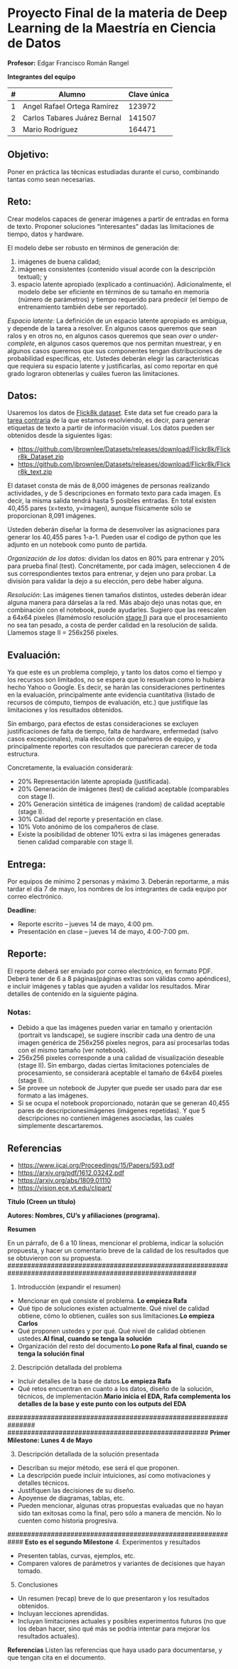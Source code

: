 # Proyecto Final de la materia de Deep Learning de la Maestría en Ciencia de Datos

**Profesor:** Edgar Francisco Román Rangel 

**Integrantes del equipo**

| # | Alumno                            | Clave única |
|---|-----------------------------------|-------------|
| 1 | Angel Rafael Ortega Ramírez       | 123972      |
| 2 | Carlos Tabares Juárez Bernal      | 141507      |
| 3 | Mario Rodríguez                   | 164471      |    
## Objetivo:
Poner en práctica las técnicas estudiadas durante el curso, combinando tantas como sean necesarias.

## Reto:
Crear modelos capaces de generar imágenes a partir de entradas en forma de texto. Proponer soluciones “interesantes” dadas las limitaciones de tiempo, datos y hardware.

El modelo debe ser robusto en términos de generación de: 
1) imágenes de buena calidad; 
2) imágenes consistentes (contenido visual acorde con la descripción textual); y 
3) espacio latente apropiado (explicado a continuación). 
Adicionalmente, el modelo debe ser eficiente en términos de su tamaño en memoria (número de parámetros) y tiempo requerido para predecir (el tiempo de entrenamiento también debe ser reportado).

_Espacio latente:_ La definición de un espacio latente apropiado es ambigua, y depende de la tarea a
resolver. En algunos casos queremos que sean ralos y en otros no, en algunos casos queremos que sean
*over* o *under-complete*, en algunos casos queremos que nos permitan muestrear, y en algunos casos
queremos que sus componentes tengan distribuciones de probabilidad específicas, etc. Ustedes deberán
elegir las características que requiera su espacio latente y justificarlas, así como reportar en qué grado
lograron obtenerlas y cuáles fueron las limitaciones.

## Datos:
Usaremos los datos de [Flick8k dataset](https://www.ijcai.org/Proceedings/15/Papers/593.pdf). Este data set fue creado para la [tarea contraria](https://data-flair.training/blogs/python-based-project-image-caption-generator-cnn/) de la que estamos resolviendo, es decir, para generar etiquetas de texto a partir de información visual. Los datos pueden ser obtenidos desde la siguientes ligas:

* https://github.com/jbrownlee/Datasets/releases/download/Flickr8k/Flickr8k_Dataset.zip
* https://github.com/jbrownlee/Datasets/releases/download/Flickr8k/Flickr8k_text.zip

El dataset consta de más de 8,000 imágenes de personas realizando actividades, y de 5 descripciones en formato texto para cada imagen. Es decir, la misma salida tendrá hasta 5 posibles entradas. En total existen 40,455 pares (x=texto, y=imagen), aunque físicamente sólo se proporcionan 8,091 imágenes.

Usteden deberán diseñar la forma de desenvolver las asignaciones para generar los 40,455 pares 1-a-1. Pueden usar el codigo de python que les adjunto en un notebook como punto de partida.

_Organización de los datos:_ dividan los datos en 80% para entrenar y 20% para prueba final (test). Concrétamente, por cada imágen, seleccionen 4 de sus correspondientes textos para entrenar, y dejen uno para probar. La división para validar la dejo a su elección, pero debe haber alguna.

_Resolución:_ Las imágenes tienen tamaños distintos, ustedes deberán idear alguna manera para dárselas a la red. Más abajo dejo unas notas que, en combinación con el notebook, puede ayudarles. Sugiero que las reescalen a 64x64 pixeles (llamémoslo resolución [stage I]( https://medium.com/@mrgarg.rajat/implementing-stackgan-using-keras-a0a1b381125e)) para que el procesamiento no sea tan pesado, a costa de perder calidad en la resolución de salida. Llamemos stage II = 256x256 pixeles.


## Evaluación:
Ya que este es un problema complejo, y tanto los datos como el tiempo y los recursos son limitados, no se espera que lo resuelvan como lo hubiera hecho Yahoo o Google. Es decir, se harán las consideraciones pertinentes en la evaluación, principalmente ante evidencia cuantitativa (listado de recursos de cómputo, tiempos de evaluación, etc.) que justifique las limitaciones y los resultados obtenidos.

Sin embargo, para efectos de estas consideraciones se excluyen justificaciones de falta de tiempo, falta de hardware, enfermedad (salvo casos excepcionales), mala elección de compañeros de equipo, y principalmente reportes con resultados que parecieran carecer de toda estructura.

Concretamente, la evaluación considerará:
* 20% Representación latente apropiada (justificada).
* 20% Generación de imágenes (test) de calidad aceptable (comparables con stage I).
* 20% Generación sintética de imágenes (random) de calidad aceptable (stage I).
* 30% Calidad del reporte y presentación en clase.
* 10% Voto anónimo de los compañeros de clase.
* Existe la posibilidad de obtener 10% extra si las imágenes generadas tienen calidad comparable con stage II.

## Entrega:
Por equipos de mínimo 2 personas y máximo 3. Deberán reportarme, a más tardar el día 7 de mayo, los nombres de los integrantes de cada equipo por correo electrónico.

**Deadline:** 
* Reporte escrito – jueves 14 de mayo, 4:00 pm.
* Presentación en clase – jueves 14 de mayo, 4:00-7:00 pm.

## Reporte:
El reporte deberá ser enviado por correo electrónico, en formato PDF. Deberá tener de 6 a 8 páginas(páginas extras son válidas como apéndices), e incluir imágenes y tablas que ayuden a validar los resultados. Mirar detalles de contenido en la siguiente página.

### Notas:
- Debido a que las imágenes pueden variar en tamaño y orientación (portrait vs landscape), se sugiere inscribir cada una dentro de una imagen genérica de 256x256 pixeles negros, para así procesarlas todas con el mismo tamaño (ver notebook).
- 256x256 pixeles corresponde a una calidad de visualización deseable (stage II). Sin embargo, dadas ciertas limitaciones potenciales de procesamiento, se considerará aceptable el tamaño de 64x64 pixeles (stage I).
- Se provee un notebook de Jupyter que puede ser usado para dar ese formato a las imágenes.
- Si se ocupa el notebook proporcionado, notarán que se generan 40,455 pares de descripcionesimágenes (imágenes repetidas). Y que 5 descripciones no contienen imágenes asociadas, las cuales simplemente descartaremos.

## Referencias
* https://www.ijcai.org/Proceedings/15/Papers/593.pdf
* https://arxiv.org/pdf/1612.03242.pdf
* https://arxiv.org/abs/1809.01110
* https://vision.ece.vt.edu/clipart/


**Título (Creen un título)**

**Autores: Nombres, CU’s y afiliaciones (programa).**

**Resumen**

En un párrafo, de 6 a 10 líneas, mencionar el problema, indicar la solución propuesta, y hacer un comentario breve de la calidad de los resultados que se obtuvieron con su propuesta.
########################################################       ################################################
1. Introducción (expandir el resumen)
  - Mencionar en qué consiste el problema. **Lo empieza Rafa**
  - Qué tipo de soluciones existen actualmente. Qué nivel de calidad obtiene, cómo lo obtienen, cuáles son sus limitaciones.**Lo empieza Carlos**
  - Qué proponen ustedes y por qué. Qué nivel de calidad obtienen ustedes.**Al final, cuando se tenga la solución**
  - Organización del resto del documento.**Lo pone Rafa al final, cuando se tenga la solución final**
2. Descripción detallada del problema
  - Incluir detalles de la base de datos.**Lo empieza Rafa**
  - Qué retos encuentran en cuanto a los datos, diseño de la solución, técnicos, de implementación.**Mario inicia el EDA, Rafa complementa los detalles de la base y este punto con los outputs del EDA**

###############################################################    ###################################################
**Primer Milestone: Lunes 4 de Mayo**
  
3. Descripción detallada de la solución presentada
  - Describan su mejor método, ese será el que proponen.
  - La descripción puede incluir intuiciones, así como motivaciones y detalles técnicos.
  - Justifiquen las decisiones de su diseño.
  - Apoyense de diagramas, tablas, etc.
  - Pueden mencionar, algunas otras propuestas evaluadas que no hayan sido tan exitosas como la final, pero sólo a manera de mención. No lo cuenten como historia progresiva.
  
############################################################
**Esto es el segundo Milestone**
4. Experimentos y resultados
  - Presenten tablas, curvas, ejemplos, etc.
  - Comparen valores de parámetros y variantes de decisiones que hayan tomado.
5. Conclusiones
  - Un resumen (recap) breve de lo que presentaron y los resultados obtenidos.
  - Incluyan lecciones aprendidas.
  - Incluyan limitaciones actuales y posibles experimentos futuros (no que los deban hacer, sino qué más se podría intentar para mejorar los resultados actuales).
  
**Referencias**
Listen las referencias que haya usado para documentarse, y que tengan cita en el documento.



